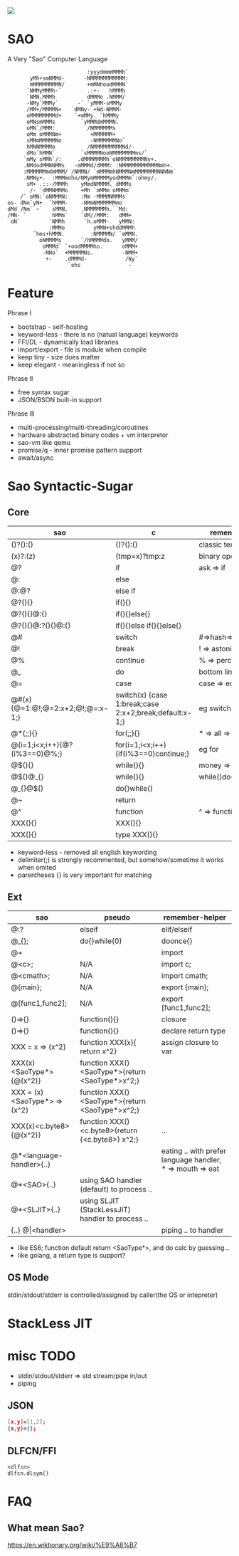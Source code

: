 ![](https://github.com/wanjochan/saolang/blob/master/LOGO.png)

# SAO

A Very "Sao" Computer Language

```
                         :yyydmmmMMMh`                  
       yMh+smNMMd-      -NMMMMMMMMMMM:                  
       mMMMMMMMMN/       +mMNhoodMMMN`                  
      `NMMyMMMh-`        .:+-   hMMMh                   
      `NMN.MMMh          dMMMo .NMMM/                   
      -NMy`MMMy`      -` `yMMM-sMMMy                    
      /MM+/MMMMN+   `dMNy- +Nd-NMMM-                    
      oMMMMMMMMd+    `+mMMy. `hMMMy                     
      oMNsmMMMs        `yMMMdmMMMN.                     
      oMN`/MMM:          /NMMMMMMs                      
      oMm oMMMNm+         +MMMMMM+                      
      sMMmMMMMMNo         -NMMMMMMNo`                   
      hMNNMMMMo          /NMMMMMMMMMNd/-                
      dMo`hMMN`        `sMMMMNooNMMMMMMMms/`            
     `mMy sMMh`/:     .dMMMMMMMh`oNMMMMMMMMNy+.         
     .NMdodMMNNMMs   -mMMMd/dMMM: :NMMMMMMMMMMMNmh+.    
     :MMMMMMmdmMMM/ /NMMN/ `mMMMmhNMMMNmMMMMMMMNNNNm`   
     .NMNy+.  :MMMmoho/NMymMMMMMyodMMMm`:ohmy/.         
      sM+ .::-/MMMh    yMmdNMMMM. dMMMs                 
       /- `dMMNMMMo    +Mh `mMMm oMMMm`                 
    /` oMN:`oNMMMN:    :Mm -MMMMNMMMs`                  
os- dNo`yN+  `hMMM-    -NMmNMMMMMMmo                    
dMd /Nm` ~`   sMMN.    .NMMMMMMh.``Md:                  
/MN- `        hMMm`    `dM//MMM:   dMM+                 
 oN`         `NMMh      `h.oMMM-   yMMN:                
             :MMMo         yMMN+shddMMMh                
        `hms+hMMN.        :NMMMMN/ `mMMN.               
          oNMMMMs      `/hMMMMdo.   yMMM/               
           oMMMd` `+oodMMMMho.      oMMM+               
           -NNo`  +MMMMMNs.         -NMM+               
            +-    .dMMMd-            /Ny`               
                   `ohs               -                 
```

# Feature

Phrase I

* bootstrap         - self-hosting
* keyword-less      - there is no (natual language) keywords
* FFI/DL            - dynamically load libraries
* import/export     - file is module when compile
* keep tiny         - size does matter
* keep elegant      - meaningless if not so

Phrase II

* free syntax sugar
* JSON/BSON built-in support

Phrase III

* multi-processing/multi-threading/coroutines
* hardware abstracted binary codes + vm interpretor
* sao-vm like qemu
* promise/q     - inner promise pattern support
* await/async

# Sao Syntactic-Sugar
## Core 

| sao | c | remember-helper |
|---|---|---|
| ()?():() | ()?():() | classic ternary operator |
| (x)?:(z) | (tmp=x)?tmp:z | binary operator |
| @? | if | ask => if |
| @: | else |  |
| @:@? | else if |  |
| @?(){} | if(){} |
| @?(){}@:{} | if(){}else{} |
| @?(){}@:?(){}@:{} | if(){}else if(){}else{} |
| @# | switch | #=>hash=>hasing=>switch |
| @! | break | ! => astonished => break |
| @% | continue | % => percent => continue |
| @\_ | do| bottom line => just do it |
| @= | case | case => equals |
| @#(x){@=1:@!;@=2:x+2;@!;@=:x-1;} | switch(x) {case 1:break;case 2:x+2;break;default:x-1;} | eg switch |
| @\*(;;){} | for(;;){} | \* => all => for loop |
| @(i=1;i<x;i++){@?(i%3==0)@%;} | for(i=1;i<x;i++) {if(i%3==0)continue;} | eg for |
| @$(){} | while(){} | money => loop |
| @$()@\_{} | while(){}  | while()do{} |
| @\_{}@$() | do{}while() | 
| @~ | return |  |
| @^ | function | ^ => function block |
| XXX(){} | XXX(){} |
| XXX()<type>{} | type XXX(){} |

* keyword-less - removed all english keywording
* delimiter(;) is strongly recommented, but somehow/sometime it works when omited
* parentheses {} is very important for matching

## Ext 

| sao | pseudo | remember-helper |
|---|---|---|
| @:? | elseif | elif/elseif |
| @\_{}; | do{}while(0) | doonce{} |
| @+ | | import |
| @\<c\>; | N/A | import c; |
| @\<cmath\>; | N/A | import cmath; |
| @{main}; | N/A | export {main}; |
| @[func1,func2]; | N/A | export [func1,func2]; |
| ()=>{} | function(){} | closure |
| ()<type>=>{} | function()<type>{} | declare return type |
| XXX = x => (x^2) | function XXX(x){ return x^2} | assign closure to var |
| XXX(x)<SaoType*>{@(x^2)} | function XXX()<SaoType*>{return <SaoType*>x^2;} |  |
| XXX = (x)<SaoType*> => (x^2) | function XXX()<SaoType*>{return <SaoType*>x^2;} |  |
| XXX(x)<c.byte8>{@(x^2)} | function XXX()<c.byte8>{return (<c.byte8>) x^2;} | ... |
| @\*\<language-handler>{..} | | eating .. with prefer language handler, * => mouth => eat |
| @\*\<SAO\>{..} | using SAO handler (default) to process .. |
| @\*\<SLJIT\>{..} | using SLJIT (StackLessJIT) handler to process .. |
| {..} @\|\<handler> | | piping .. to handler |

* like ES6; function default return <SaoType*>, and do calc by guessing...
* like golang, a return type is support?

## OS Mode

stdin/stdout/stderr is controlled/assigned by caller(the OS or intepreter)

#

# StackLess JIT

# misc TODO 

* stdin/stdout/stderr => std stream/pipe in/out
* piping

## JSON

```JSON
[x,y]=[1,2];
{x,y}={};
```

## DLFCN/FFI
```DL/FFI
<dlfcn>
dlfcn.dlsym()
```

# FAQ

## What mean Sao?

https://en.wiktionary.org/wiki/%E9%A8%B7














